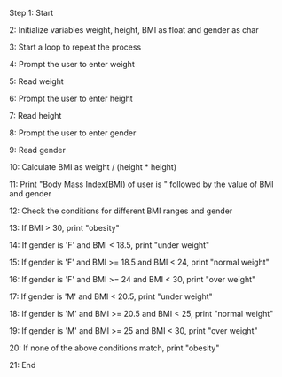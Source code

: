 Step 1: Start

 2: Initialize variables weight, height, BMI as float and gender as char

 3: Start a loop to repeat the process

 4: Prompt the user to enter weight

 5: Read weight

 6: Prompt the user to enter height

 7: Read height

 8: Prompt the user to enter gender

 9: Read gender

 10: Calculate BMI as weight / (height * height)

 11: Print "Body Mass Index(BMI) of user is " followed by the value of BMI and gender

 12: Check the conditions for different BMI ranges and gender

 13: If BMI > 30, print "obesity"

 14: If gender is 'F' and BMI < 18.5, print "under weight"

 15: If gender is 'F' and BMI >= 18.5 and BMI < 24, print "normal weight"

 16: If gender is 'F' and BMI >= 24 and BMI < 30, print "over weight"

 17: If gender is 'M' and BMI < 20.5, print "under weight"

 18: If gender is 'M' and BMI >= 20.5 and BMI < 25, print "normal weight"

 19: If gender is 'M' and BMI >= 25 and BMI < 30, print "over weight"

 20: If none of the above conditions match, print "obesity"

 21: End 
